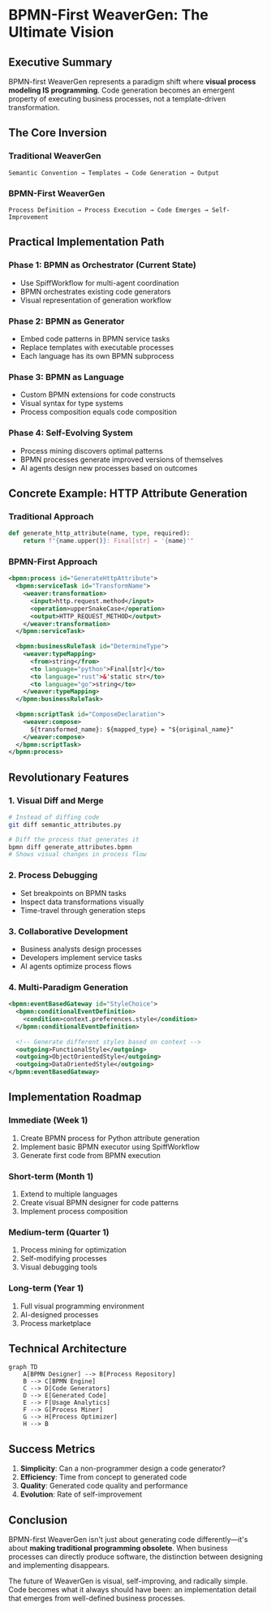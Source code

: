 # BPMN-First WeaverGen: The Ultimate Vision

## Executive Summary

BPMN-first WeaverGen represents a paradigm shift where **visual process modeling IS programming**. Code generation becomes an emergent property of executing business processes, not a template-driven transformation.

## The Core Inversion

### Traditional WeaverGen
```
Semantic Convention → Templates → Code Generation → Output
```

### BPMN-First WeaverGen
```
Process Definition → Process Execution → Code Emerges → Self-Improvement
```

## Practical Implementation Path

### Phase 1: BPMN as Orchestrator (Current State)
- Use SpiffWorkflow for multi-agent coordination
- BPMN orchestrates existing code generators
- Visual representation of generation workflow

### Phase 2: BPMN as Generator
- Embed code patterns in BPMN service tasks
- Replace templates with executable processes
- Each language has its own BPMN subprocess

### Phase 3: BPMN as Language
- Custom BPMN extensions for code constructs
- Visual syntax for type systems
- Process composition equals code composition

### Phase 4: Self-Evolving System
- Process mining discovers optimal patterns
- BPMN processes generate improved versions of themselves
- AI agents design new processes based on outcomes

## Concrete Example: HTTP Attribute Generation

### Traditional Approach
```python
def generate_http_attribute(name, type, required):
    return f"{name.upper()}: Final[str] = '{name}'"
```

### BPMN-First Approach
```xml
<bpmn:process id="GenerateHttpAttribute">
  <bpmn:serviceTask id="TransformName">
    <weaver:transformation>
      <input>http.request.method</input>
      <operation>upperSnakeCase</operation>
      <output>HTTP_REQUEST_METHOD</output>
    </weaver:transformation>
  </bpmn:serviceTask>
  
  <bpmn:businessRuleTask id="DetermineType">
    <weaver:typeMapping>
      <from>string</from>
      <to language="python">Final[str]</to>
      <to language="rust">&'static str</to>
      <to language="go">string</to>
    </weaver:typeMapping>
  </bpmn:businessRuleTask>
  
  <bpmn:scriptTask id="ComposeDeclaration">
    <weaver:compose>
      ${transformed_name}: ${mapped_type} = "${original_name}"
    </weaver:compose>
  </bpmn:scriptTask>
</bpmn:process>
```

## Revolutionary Features

### 1. Visual Diff and Merge
```bash
# Instead of diffing code
git diff semantic_attributes.py

# Diff the process that generates it
bpmn diff generate_attributes.bpmn
# Shows visual changes in process flow
```

### 2. Process Debugging
- Set breakpoints on BPMN tasks
- Inspect data transformations visually
- Time-travel through generation steps

### 3. Collaborative Development
- Business analysts design processes
- Developers implement service tasks
- AI agents optimize process flows

### 4. Multi-Paradigm Generation
```xml
<bpmn:eventBasedGateway id="StyleChoice">
  <bpmn:conditionalEventDefinition>
    <condition>context.preferences.style</condition>
  </bpmn:conditionalEventDefinition>
  
  <!-- Generate different styles based on context -->
  <outgoing>FunctionalStyle</outgoing>
  <outgoing>ObjectOrientedStyle</outgoing>
  <outgoing>DataOrientedStyle</outgoing>
</bpmn:eventBasedGateway>
```

## Implementation Roadmap

### Immediate (Week 1)
1. Create BPMN process for Python attribute generation
2. Implement basic BPMN executor using SpiffWorkflow
3. Generate first code from BPMN execution

### Short-term (Month 1)
1. Extend to multiple languages
2. Create visual BPMN designer for code patterns
3. Implement process composition

### Medium-term (Quarter 1)
1. Process mining for optimization
2. Self-modifying processes
3. Visual debugging tools

### Long-term (Year 1)
1. Full visual programming environment
2. AI-designed processes
3. Process marketplace

## Technical Architecture

```mermaid
graph TD
    A[BPMN Designer] --> B[Process Repository]
    B --> C[BPMN Engine]
    C --> D[Code Generators]
    D --> E[Generated Code]
    E --> F[Usage Analytics]
    F --> G[Process Miner]
    G --> H[Process Optimizer]
    H --> B
```

## Success Metrics

1. **Simplicity**: Can a non-programmer design a code generator?
2. **Efficiency**: Time from concept to generated code
3. **Quality**: Generated code quality and performance
4. **Evolution**: Rate of self-improvement

## Conclusion

BPMN-first WeaverGen isn't just about generating code differently—it's about **making traditional programming obsolete**. When business processes can directly produce software, the distinction between designing and implementing disappears.

The future of WeaverGen is visual, self-improving, and radically simple. Code becomes what it always should have been: an implementation detail that emerges from well-defined business processes.